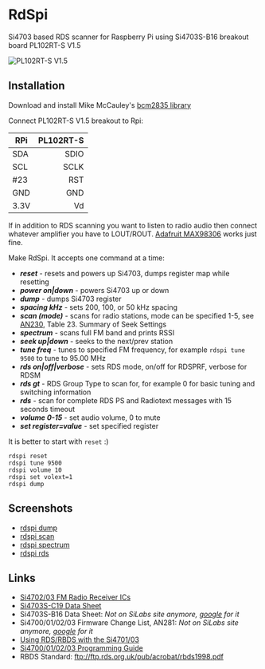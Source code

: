 RdSpi
=====

Si4703 based RDS scanner for Raspberry Pi using Si4703S-B16 breakout board PL102RT-S V1.5

![PL102RT-S V1.5](http://1.bp.blogspot.com/-j91XFG7MIac/U4t7Ey8lmWI/AAAAAAAAATA/-J92Tfr5Ej0/s1600/pl102rt-s-v15.png)

Installation
------------

Download and install Mike McCauley's [bcm2835 library](http://www.airspayce.com/mikem/bcm2835/)

Connect PL102RT-S V1.5 breakout to Rpi:

| RPi   | PL102RT-S |
| ----- |----------:|
| SDA   | SDIO      |
| SCL   | SCLK      |
| #23   | RST       |
| GND   | GND       |
|3.3V   | Vd        |

If in addition to RDS scanning you want to listen to radio audio then connect
whatever amplifier you have to LOUT/ROUT. [Adafruit MAX98306](http://www.adafruit.com/products/987) works just fine.

Make RdSpi. It accepts one command at a time:

* **_reset_** - resets and powers up Si4703, dumps register map while resetting
* **_power on|down_** - powers Si4703 up or down
* **_dump_** - dumps Si4703 register
* **_spacing kHz_** - sets 200, 100, or 50 kHz spacing
* **_scan (mode)_** - scans for radio stations, mode can be specified 1-5, see [AN230](http://www.silabs.com/Support%20Documents/TechnicalDocs/AN230.pdf), Table 23. Summary of Seek Settings
* **_spectrum_** - scans full FM band and prints RSSI
* **_seek up|down_** - seeks to the next/prev station
* **_tune freq_**  - tunes to specified FM frequency, for example `rdspi tune 9500` to tune to 95.00 MHz
* **_rds on|off|verbose_** - sets RDS mode, on/off for RDSPRF, verbose for RDSM
* **_rds gt_** - RDS Group Type to scan for, for example 0 for basic tuning and switching information
* **_rds_** - scan for complete RDS PS and Radiotext messages with 15 seconds timeout
* **_volume 0-15_** - set audio volume, 0 to mute
* **_set register=value_** - set specified register

It is better to start with `reset` :)

```
rdspi reset
rdspi tune 9500
rdspi volume 10
rdspi set volext=1
rdspi dump
```

Screenshots
-----------

* [rdspi dump](http://3.bp.blogspot.com/-OXuzT8qIl9Y/U4uHJIeWVyI/AAAAAAAAATQ/cm2Y-9AsPI0/s1600/dump.png)
* [rdspi scan](http://4.bp.blogspot.com/-w3Rr9ScBuhA/U4uHeOIE43I/AAAAAAAAATY/xRO8Dcd-KSw/s1600/scan.png)
* [rdspi spectrum](http://1.bp.blogspot.com/-7OW7MaMvY_M/U4uHlLo7ZaI/AAAAAAAAATg/le6EdWwt_OI/s1600/spectrum.png)
* [rdspi rds](http://1.bp.blogspot.com/-Lwb6mZEmLF4/U4uH0sbmRTI/AAAAAAAAATo/-339yycuW_E/s1600/rds.png)

Links
-----

* [Si4702/03 FM Radio Receiver ICs](http://www.silabs.com/products/audio/fmreceivers/pages/si470203.aspx)
* [Si4703S-C19 Data Sheet](https://www.sparkfun.com/datasheets/BreakoutBoards/Si4702-03-C19-1.pdf)
* Si4703S-B16 Data Sheet: *Not on SiLabs site anymore, [google](https://www.google.com/search?q=Si4703+B16) for it*
* Si4700/01/02/03 Firmware Change List, AN281: *Not on SiLabs site anymore, [google](https://www.google.com/search?q=Si4700%2F01%2F02%2F03+Firmware+Change+List%2C+AN281) for it*
* [Using RDS/RBDS with the Si4701/03](http://www.silabs.com/Support%20Documents/TechnicalDocs/AN243.pdf)
* [Si4700/01/02/03 Programming Guide](http://www.silabs.com/Support%20Documents/TechnicalDocs/AN230.pdf)
* RBDS Standard: ftp://ftp.rds.org.uk/pub/acrobat/rbds1998.pdf
